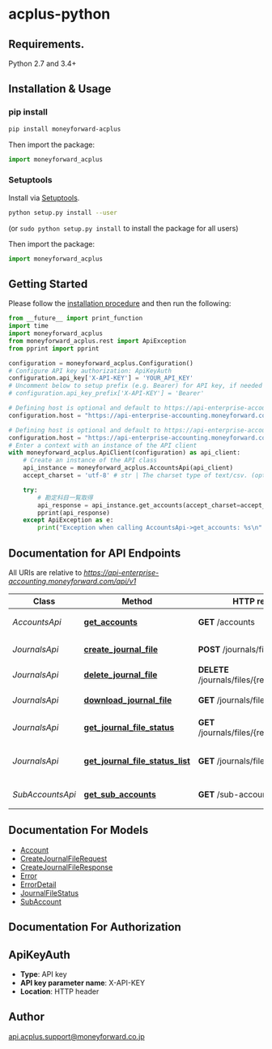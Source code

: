 # acplus-python

## Requirements.

Python 2.7 and 3.4+

## Installation & Usage
### pip install

```sh
pip install moneyforward-acplus
```

Then import the package:
```python
import moneyforward_acplus
```

### Setuptools

Install via [Setuptools](http://pypi.python.org/pypi/setuptools).

```sh
python setup.py install --user
```
(or `sudo python setup.py install` to install the package for all users)

Then import the package:
```python
import moneyforward_acplus
```

## Getting Started

Please follow the [installation procedure](#installation--usage) and then run the following:

```python
from __future__ import print_function
import time
import moneyforward_acplus
from moneyforward_acplus.rest import ApiException
from pprint import pprint

configuration = moneyforward_acplus.Configuration()
# Configure API key authorization: ApiKeyAuth
configuration.api_key['X-API-KEY'] = 'YOUR_API_KEY'
# Uncomment below to setup prefix (e.g. Bearer) for API key, if needed
# configuration.api_key_prefix['X-API-KEY'] = 'Bearer'

# Defining host is optional and default to https://api-enterprise-accounting.moneyforward.com/api/v1
configuration.host = "https://api-enterprise-accounting.moneyforward.com/api/v1"

# Defining host is optional and default to https://api-enterprise-accounting.moneyforward.com/api/v1
configuration.host = "https://api-enterprise-accounting.moneyforward.com/api/v1"
# Enter a context with an instance of the API client
with moneyforward_acplus.ApiClient(configuration) as api_client:
    # Create an instance of the API class
    api_instance = moneyforward_acplus.AccountsApi(api_client)
    accept_charset = 'utf-8' # str | The charset type of text/csv. (optional) (default to 'utf-8')

    try:
        # 勘定科目一覧取得
        api_response = api_instance.get_accounts(accept_charset=accept_charset)
        pprint(api_response)
    except ApiException as e:
        print("Exception when calling AccountsApi->get_accounts: %s\n" % e)

```

## Documentation for API Endpoints

All URIs are relative to *https://api-enterprise-accounting.moneyforward.com/api/v1*

Class | Method | HTTP request | Description
------------ | ------------- | ------------- | -------------
*AccountsApi* | [**get_accounts**](docs/AccountsApi.md#get_accounts) | **GET** /accounts | 勘定科目一覧取得
*JournalsApi* | [**create_journal_file**](docs/JournalsApi.md#create_journal_file) | **POST** /journals/files | 仕訳帳作成要求
*JournalsApi* | [**delete_journal_file**](docs/JournalsApi.md#delete_journal_file) | **DELETE** /journals/files/{requestId} | 仕訳帳削除
*JournalsApi* | [**download_journal_file**](docs/JournalsApi.md#download_journal_file) | **GET** /journals/files/{requestId} | 仕訳帳ダウンロード
*JournalsApi* | [**get_journal_file_status**](docs/JournalsApi.md#get_journal_file_status) | **GET** /journals/files/{requestId}/status | 仕訳帳作成状況取得
*JournalsApi* | [**get_journal_file_status_list**](docs/JournalsApi.md#get_journal_file_status_list) | **GET** /journals/files/status | 仕訳帳作成状況一覧取得
*SubAccountsApi* | [**get_sub_accounts**](docs/SubAccountsApi.md#get_sub_accounts) | **GET** /sub-accounts | 補助科目一覧取得


## Documentation For Models

 - [Account](docs/Account.md)
 - [CreateJournalFileRequest](docs/CreateJournalFileRequest.md)
 - [CreateJournalFileResponse](docs/CreateJournalFileResponse.md)
 - [Error](docs/Error.md)
 - [ErrorDetail](docs/ErrorDetail.md)
 - [JournalFileStatus](docs/JournalFileStatus.md)
 - [SubAccount](docs/SubAccount.md)


## Documentation For Authorization


## ApiKeyAuth

- **Type**: API key
- **API key parameter name**: X-API-KEY
- **Location**: HTTP header


## Author

api.acplus.support@moneyforward.co.jp


